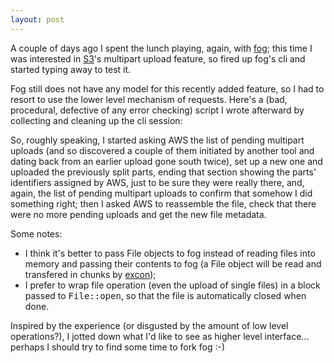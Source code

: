 ```yaml
---
layout: post
---
```

A couple of days ago I spent the lunch playing, again, with
[fog](https://github.com/geemus/fog); this time I was interested in
[S3](http://aws.amazon.com/s3)'s multipart upload feature, so fired up fog's
cli and started typing away to test it.

Fog still does not have any model for this recently added feature, so I had to
resort to use the lower level mechanism of requests. Here's a (bad,
procedural, defective of any error checking) script I wrote afterward by
collecting and cleaning up the cli session:

<script src="https://gist.github.com/833374.js?file=multipart_upload.rb"></script>

So, roughly speaking, I started asking AWS the list of pending multipart
uploads (and so discovered a couple of them initiated by another tool and
dating back from an earlier upload gone south twice), set up a new one and
uploaded the previously split parts, ending that section showing the parts'
identifiers assigned by AWS, just to be sure they were really there, and,
again, the list of pending multipart uploads to confirm that somehow I did
something right; then I asked AWS to reassemble the file, check that there
were no more pending uploads and get the new file metadata.

Some notes:

* I think it's better to pass File objects to fog instead of reading files
  into memory and passing their contents to fog (a File object will be read
  and transfered in chunks by [excon](https://github.com/geemus/excon));
* I prefer to wrap file operation (even the upload of single files) in a block
  passed to <tt>File::open</tt>, so that the file is automatically closed when
  done.

Inspired by the experience (or disgusted by the amount of low level
operations?), I jotted down what I'd like to see as higher level interface...
perhaps I should try to find some time to fork fog :-)

